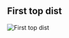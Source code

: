 ## First top dist 

![First top dist](https://jntakpe.github.io/dxp-training/resources/images/first-top-dist.png)
